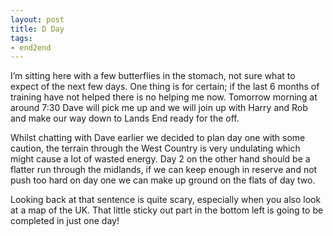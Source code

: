 ```yaml
---
layout: post
title: D Day
tags:
- end2end
---
```

I’m sitting here with a few butterflies in the stomach, not sure what to expect of the next few days.
One thing is for certain; if the last 6 months of training have not helped there is no helping me now. Tomorrow morning at around 7:30 Dave will pick me up and we will join up with Harry and Rob and make our way down to Lands End ready for the off.

Whilst chatting with Dave earlier we decided to plan day one with some caution, the terrain through the West Country is very undulating which might cause a lot of wasted energy. Day 2 on the other hand should be a flatter run through the midlands, if we can keep enough in reserve and not push too hard on day one we can make up ground on the flats of day two.

Looking back at that sentence is quite scary, especially when you also look at a map of the UK.
That little sticky out part in the bottom left is going to be completed in just one day!
